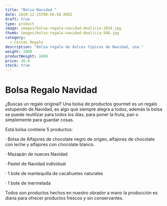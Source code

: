 ```yaml
---
title: "Bolsa Navidad "
date: 2020-12-15T00:56:58.898Z
draft: true
type: product
image: images/bolsa-regalo-navidad-dealicia-1024.jpg
thumb: images/bolsa-regalo-navidad-dealicia-586.jpg
category:
  - Cestas Regalo
description: "Bolsa regalo de dulces típicos de Navidad, una "
weight: 1600
productWeight: 1600
price: 20.4
stock: true
---
```

# Bolsa Regalo Navidad 

¿Buscas un regalo original? Una bolsa de productos gourmet es un regalo estupendo de Navidad, es algo que siempre alegra a todos, además la bolsa se puede reutilizar para todos los días, para poner la fruta, pan o simplemente para guardar cosas. 

Está bolsa contiene 5 productos: 

· Bolsa de Alfajores de chocolate negro de origen, alfajores de chocolate con leche y alfajores con chocolate blanco. 

· Mazapán de nueces Navidad 

· Pastel de Navidad individual 

· 1 bote de mantequilla de cacahuetes naturales 

· 1 bote de mermelada 

Todos son productos hechos en nuestro obrador a mano la producción es diaria para ofrecer productos frescos y sin conservantes.